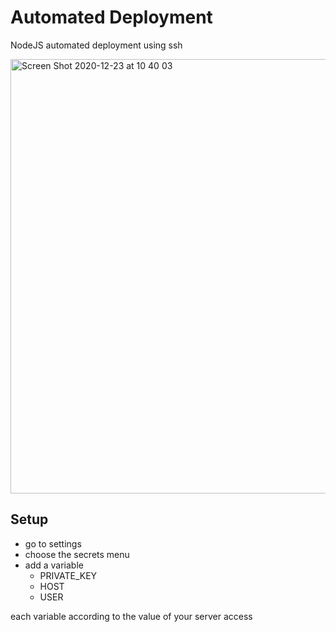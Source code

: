 # Automated Deployment
NodeJS automated deployment using ssh

<img width="695" alt="Screen Shot 2020-12-23 at 10 40 03" src="https://user-images.githubusercontent.com/25410979/102956838-797b1b80-450b-11eb-82af-d97270870dc2.png">

## Setup

- go to settings
- choose the secrets menu
- add a variable
   - PRIVATE_KEY
   - HOST
   - USER

each variable according to the value of your server access
